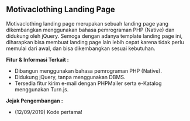 ## Motivaclothing Landing Page

Motivaclothing landing page merupakan sebuah landing page yang dikembangkan menggunakan bahasa pemrograman PHP (Native) dan didukung oleh jQuery. Semoga dengan adanya template landing page ini, diharapkan bisa membuat landing page lain lebih cepat karena tidak perlu memulai dari awal, dan bisa dikembangkan sesuai kebutuhan.

**Fitur & Informasi Terkait :** 

 - Dibangun menggunakan bahasa pemrograman PHP (Native).
 - Didukung jQuery, tanpa menggunakan DBMS.
 - Tersedia fitur kirim e-mail dengan PHPMailer serta e-Katalog menggunakan Turn.js.

**Jejak Pengembangan :**

 - (12/09/2019) Kode pertama!
